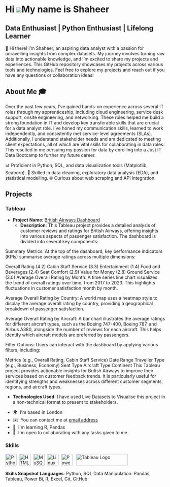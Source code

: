 Hi ![](https://user-images.githubusercontent.com/18350557/176309783-0785949b-9127-417c-8b55-ab5a4333674e.gif)My name is Shaheer
===========================================================================================================================

Data Enthusiast | Python Enthusiast | Lifelong Learner
---------------------------------------------------


👋 Hi there! I’m Shaheer, an aspiring data analyst with a passion for unravelling insights from complex datasets. My journey involves turning raw data into actionable knowledge, and I’m excited to share my projects and experiences. This GitHub repository showcases my projects across various tools and technologies. Feel free to explore my projects and reach out if you have any questions or collaboration ideas! 

## About Me 🎓 


Over the past few years, I’ve gained hands-on experience across several IT roles through my apprenticeship, including cloud engineering, service desk support, onsite engineering, and networking. These roles helped me build a strong foundation in IT and develop key transferable skills that are crucial for a data analyst role. I’ve honed my communication skills, learned to work independently, and consistently met service-level agreements (SLAs). Additionally, I understand stakeholder needs and am dedicated to meeting client expectations, all of which are vital skills for collaborating in data roles. This resulted in me persuing  my passion for data by enrolling into a Just IT Data Bootcamp to further my future career.

📊 Proficient in Python, SQL, and data visualization tools (Matplotlib, Seaborn). 
🧩 Skilled in data cleaning, exploratory data analysis (EDA), and statistical modelling. 
🌐 Curious about web scraping and API integration. 

## Projects

### Tableau
- **Project Name**: [British Airways Dashboard](https://public.tableau.com/shared/4R9QQF6H8?:display_count=n&:origin=viz_share_link![image](https://github.com/user-attachments/assets/0bdf0345-1830-44d3-a0d1-b0aa3fe56288)
)
  - **Description**: This Tableau project provides a detailed analysis of customer reviews and ratings for British Airways, offering insights into various aspects of passenger satisfaction. The dashboard is divided into several key components:

Summary Metrics: At the top of the dashboard, key performance indicators (KPIs) summarise average ratings across multiple dimensions:

Overall Rating (4.2)
Cabin Staff Service (3.3)
Entertainment (1.4)
Food and Beverages (2.4)
Seat Comfort (2.9)
Value for Money (2.8)
Ground Service (3.0)
Average Overall Rating by Month: A time series line chart visualizes the trend of overall ratings over time, from 2017 to 2023. This highlights fluctuations in customer satisfaction month by month.

Average Overall Rating by Country: A world map uses a heatmap style to display the average overall rating by country, providing a geographical breakdown of passenger satisfaction.

Average Overall Rating by Aircraft: A bar chart illustrates the average ratings for different aircraft types, such as the Boeing 747-400, Boeing 787, and Airbus A380, alongside the number of reviews for each aircraft. This helps identify which aircraft models are preferred by passengers.

Filter Options: Users can interact with the dashboard by applying various filters, including:

Metrics (e.g., Overall Rating, Cabin Staff Service)
Date Range
Traveller Type (e.g., Business, Economy)
Seat Type
Aircraft Type
Continent
This Tableau project provides actionable insights for British Airways to improve their services based on customer feedback trends. It is particularly useful for identifying strengths and weaknesses across different customer segments, regions, and aircraft types.
  - **Technologies Used**: I have used Live Datasets to Visualise this project in a non-technical format to present to stakeholders.



* 🌍  I'm based in London
* ✉️  You can contact me at [email address](shaheermiah7@gmail.com)
* 🧠  I'm learning R, Pandas
* 🤝  I'm open to collaborating with any tasks given to me

### Skills


<p align="left">
<a href="https://www.python.org/" target="_blank" rel="noreferrer"><img src="https://raw.githubusercontent.com/danielcranney/readme-generator/main/public/icons/skills/python-colored.svg" width="36" height="36" alt="Python" /></a>&nbsp;&nbsp;<a href="https://developer.mozilla.org/en-US/docs/Glossary/HTML5" target="_blank" rel="noreferrer"><img src="https://raw.githubusercontent.com/danielcranney/readme-generator/main/public/icons/skills/html5-colored.svg" width="36" height="36" alt="HTML5" /></a>&nbsp;&nbsp;<a href="https://www.mysql.com/" target="_blank" rel="noreferrer"><img src="https://raw.githubusercontent.com/danielcranney/readme-generator/main/public/icons/skills/mysql-colored.svg" width="36" height="36" alt="MySQL" /></a>&nbsp;&nbsp;<a href="https://www.linux.org" target="_blank" rel="noreferrer"><img src="https://raw.githubusercontent.com/danielcranney/readme-generator/main/public/icons/skills/linux-colored.svg" width="36" height="36" alt="Linux" /></a>&nbsp;&nbsp;<a href="https://app.powerbi.com/" target="_blank" rel="noreferrer"><img src="https://cdn.worldvectorlogo.com/logos/power-bi.svg" width="36" height="36" alt="PowerBI" /></a>&nbsp;&nbsp;
   <a href="https://tableau.com/" target="_blank" rel="noreferrer; return false;"><img src="https://raw.githubusercontent.com/gilbarbara/logos/main/logos/tableau.svg" width="163" height="36" alt="Tableau Logo" /></a>&nbsp;&nbsp;
</p>

**Skills Snapshot Languages**: Python, SQL Data Manipulation: Pandas, Tableau, Power Bi, R, Excel, Git, GitHub


